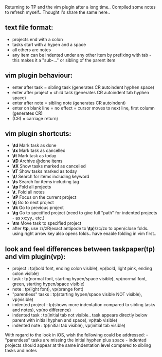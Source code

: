 Returning to TP and the vim plugin after a long time..
Compiled some notes to refresh myself.. Thought I's share the same here..

text file format:
----
- projects end with a colon
- tasks start with a hypen and a space
- all others are notes
- any item can be indented under any other item by prefixing with tab - this makes it a "sub-..." or sibling of the parent item

vim plugin behaviour:
----
- enter after task    = sibling task (generates CR autoindent hyphen space)
- enter after project = child task (generates CR autoindent tab hyphen space)
- enter after note    = sibling note (generates CR autoindent)
- enter on blank line = no effect = cursor moves to next line, first column (generates CR)
- (CR)                = carriage return)

vim plugin shortcuts:
----

- **\td**     Mark task as done
- **\tx**     Mark task as cancelled
- **\tt**     Mark task as today
- **\tD**     Archive @done items
- **\tX**     Show tasks marked as cancelled
- **\tT**     Show tasks marked as today
- **\t/**     Search for items including keyword
- **\ts**     Search for items including tag
- **\tp**     Fold all projects
- **\t.**     Fold all notes
- **\tP**     Focus on the current project
- **\tj**     Go to next project
- **\tk**     Go to previous project
- **\tg**     Go to specified project (need to give full "path" for indented projects - as xx:yy.. etc.)
- **\tm**     Move task to specified project
- after **\tp**, use zr/zR(exact antipode to **\tp**)/zc/zo to open/close folds. using right arrow key also opens folds.. have enable folding in vim first..

look and feel differences between taskpaper(tp) and vim plugin(vp):
----
 - project            : tp(bold font, ending colon visible), vp(bold, light pink, ending colon visible)
 - task               : tp(normal font, starting hypen/space visible), vp(normal font, green, starting hypen/space visible)
 - note               : tp(light font), vp(orange font)
 - "parentless" tasks : tp(starting hypen/space visible NOT visible), vp(visible)
 - indented project   : tp(shows more indentation compared to sibling tasks and notes), vp(no difference)
 - indented task      : tp(initial tab not visible.. task appears directly below parent with initial hyphen and space), vp(tab visible)
 - indented note      : tp(initial tab visible), vp(initial tab visible)


With regard to the look in iOS, wish the following could be addressed:
	- "parentless" tasks are missing the initial hyphen plus space
	- indented projects should appear at the same indentation level compared to sibling tasks and notes

